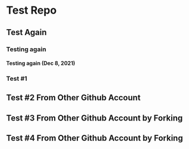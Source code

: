 # Test Repo 
## Test Again 

### Testing again 

#### Testing again (Dec 8, 2021)

### Test #1


## Test #2 From Other Github Account 

## Test #3 From Other Github Account by Forking 

## Test #4 From Other Github Account by Forking 

